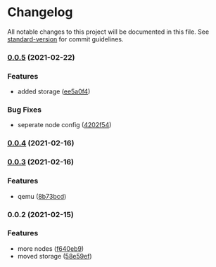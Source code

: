 # Changelog

All notable changes to this project will be documented in this file. See [standard-version](https://github.com/conventional-changelog/standard-version) for commit guidelines.

### [0.0.5](https://github.com/naimo84/node-red-contrib-proxmox/compare/v0.0.4...v0.0.5) (2021-02-22)


### Features

* added storage ([ee5a0f4](https://github.com/naimo84/node-red-contrib-proxmox/commit/ee5a0f44aa8b0285df04d6159348ae4cfb2c4d38))


### Bug Fixes

* seperate node config ([4202f54](https://github.com/naimo84/node-red-contrib-proxmox/commit/4202f54b36b8930cdafa6f7bf450762a1852ce6d))

### [0.0.4](https://github.com/naimo84/node-red-contrib-proxmox/compare/v0.0.3...v0.0.4) (2021-02-16)

### [0.0.3](https://github.com/naimo84/node-red-contrib-proxmox/compare/v0.0.2...v0.0.3) (2021-02-16)


### Features

* qemu ([8b73bcd](https://github.com/naimo84/node-red-contrib-proxmox/commit/8b73bcd9e0d4aa37a143744e12e0a409feb6ecbe))

### 0.0.2 (2021-02-15)


### Features

* more nodes ([f640eb9](https://github.com/naimo84/node-red-contrib-proxmox/commit/f640eb93c8ef9ca2f2b35f5c44cf06b27aa3e0cb))
* moved storage ([58e59ef](https://github.com/naimo84/node-red-contrib-proxmox/commit/58e59efe79161003d359dee0401bec09a24c29d7))
